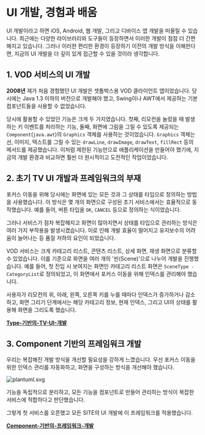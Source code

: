 # UI 개발, 경험과 배움

UI 개발이라고 하면 iOS, Android, 웹 개발, 그리고 디바이스 앱 개발을 떠올릴 수 있습니다. 최근에는 다양한 라이브러리와 도구들이 등장하면서 이러한 개발이 점점 더 간편해지고 있습니다. 그러나 이러한
편리한 환경이 등장하기 이전의 개발 방식을 이해한다면, 지금의 UI 개발을 더 깊이 있게 접근할 수 있을 것이라 생각합니다.

## 1. VOD 서비스의 UI 개발

**2008년** 제가 처음 경험했던 UI 개발은 셋톱박스용 VOD 클라이언트 앱이었습니다. 당시에는 Java 1.3 이하의 버전으로 개발해야 했고, Swing이나 AWT에서 제공하는 기본 컴포넌트들을 사용할 수
없었습니다.

당시에 활용할 수 있었던 기능은 크게 두 가지였습니다. 첫째, 리모컨을 눌렀을 때 발생하는 키 이벤트를 처리하는 기능, 둘째, 화면에 그림을 그릴 수 있도록 제공되는 `Component`(`java.awt`)의
`Graphics` 객체를 사용하는 것이었습니다. `Graphics` 객체는 선, 이미지, 텍스트를 그릴 수 있는 `drawLine`, `drawImage`, `drawText`, `fillRect` 등의 메서드를
제공했습니다. 이처럼 제한된 기능만으로 애플리케이션을 만들어야 했기에, 지금의 개발 환경과 비교하면 훨씬 더 원시적이고 도전적인 작업이었습니다.

## 2. 초기 TV UI 개발과 프레임워크의 부재

포커스 이동을 위해 당시에는 화면에 있는 모든 것과 그 상태를 타입으로 정의하는 방법을 사용했습니다. 이 방식은 몇 개의 화면으로 구성된 초기 서비스에서는 효율적으로 동작했습니다. 예를 들어, 버튼 타입을 `OK`,
`CANCEL` 등으로 정의하는 식이었습니다.

그러나 서비스가 점차 복잡해지고 화면이 많아지면서 상태를 타입으로 관리하는 방식은 여러 가지 부작용을 발생시켰습니다. 이로 인해 개발 효율이 떨어지고 유지보수의 어려움이 늘어나는 등 품질 저하의 요인이 되었습니다.

VOD 서비스는 크게 카테고리 리스트, 콘텐츠 리스트, 상세 화면, 재생 화면으로 분류할 수 있었습니다. 이를 기준으로 화면을 여러 개의 '씬(Scene)'으로 나누어 개발을 진행했습니다. 예를 들어, 첫 진입 시
보여지는 화면인 카테고리 리스트 화면은 `SceneType - CategoryList`로 정의되었고, 이 화면에서 포커스 이동을 위해 인덱스를 관리해야 했습니다.

사용자가 리모컨의 위, 아래, 왼쪽, 오른쪽 키를 누를 때마다 인덱스가 증가하거나 감소하고, 화면 그리기 단계에서는 해당 카테고리 정보, 현재 인덱스, 그리고 UI의 상태를 활용해 화면을 그리도록 했습니다.

[**Type-기반의-TV-UI-개발**](Type-기반의-TV-UI-개발.md)

## 3. Component 기반의 프레임워크 개발

우리는 복잡해진 개발 방식을 개선할 필요성을 강하게 느꼈습니다.
우선 포커스 이동을 위한 인덱스 관리를 자동화하고, 화면을 구성하는 방식을 개선해야 했습니다.

![plantuml.svg](plantuml.svg)

기능을 독립적으로 분리하고, 모든 기능을 컴포넌트로 만들어 관리하는 방식이 복잡한 서비스에 적합하다고 판단했습니다.

그렇게 첫 서비스를 오픈했고 모든 SITE의 UI 개발에 이 프레임워크를 적용했습니다.

[**Component-기반의-프레임워크-개발**](Component-기반의-프레임워크-개발.md)